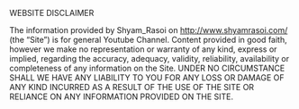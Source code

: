 WEBSITE DISCLAIMER

The information provided by Shyam_Rasoi on http://www.shyamrasoi.com/ (the “Site”)
is for general Youtube Channel. Content provided in good faith, however we make no 
representation or warranty of any kind, express or implied, regarding the accuracy, adequacy, validity, reliability, 
availability or completeness of any information on the Site. UNDER NO CIRCUMSTANCE SHALL WE HAVE ANY LIABILITY TO YOU 
FOR ANY LOSS OR DAMAGE OF ANY KIND INCURRED AS A RESULT OF THE USE OF THE SITE OR RELIANCE ON ANY INFORMATION PROVIDED 
ON THE SITE. 
